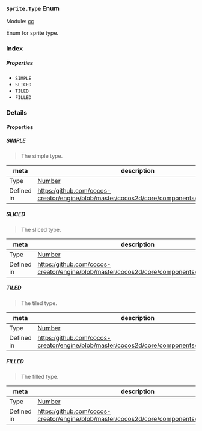 ### `Sprite.Type` Enum



Module: [cc](../modules/cc.md)




Enum for sprite type.

### Index

##### Properties

  - `SIMPLE`
  - `SLICED`
  - `TILED`
  - `FILLED`

### Details

#### Properties


##### SIMPLE

> The simple type.

| meta | description |
|------|-------------|
| Type | <a href="https://developer.mozilla.org/en/JavaScript/Reference/Global_Objects/Number" class="crosslink external" target="_blank">Number</a> |
| Defined in | [https:/github.com/cocos-creator/engine/blob/master/cocos2d/core/components/CCSprite.js:36](https:/github.com/cocos-creator/engine/blob/master/cocos2d/core/components/CCSprite.js#L36) |



##### SLICED

> The sliced type.

| meta | description |
|------|-------------|
| Type | <a href="https://developer.mozilla.org/en/JavaScript/Reference/Global_Objects/Number" class="crosslink external" target="_blank">Number</a> |
| Defined in | [https:/github.com/cocos-creator/engine/blob/master/cocos2d/core/components/CCSprite.js:41](https:/github.com/cocos-creator/engine/blob/master/cocos2d/core/components/CCSprite.js#L41) |



##### TILED

> The tiled type.

| meta | description |
|------|-------------|
| Type | <a href="https://developer.mozilla.org/en/JavaScript/Reference/Global_Objects/Number" class="crosslink external" target="_blank">Number</a> |
| Defined in | [https:/github.com/cocos-creator/engine/blob/master/cocos2d/core/components/CCSprite.js:46](https:/github.com/cocos-creator/engine/blob/master/cocos2d/core/components/CCSprite.js#L46) |



##### FILLED

> The filled type.

| meta | description |
|------|-------------|
| Type | <a href="https://developer.mozilla.org/en/JavaScript/Reference/Global_Objects/Number" class="crosslink external" target="_blank">Number</a> |
| Defined in | [https:/github.com/cocos-creator/engine/blob/master/cocos2d/core/components/CCSprite.js:51](https:/github.com/cocos-creator/engine/blob/master/cocos2d/core/components/CCSprite.js#L51) |


